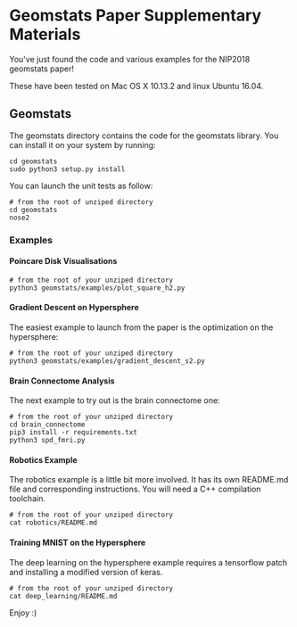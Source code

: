 # Geomstats Paper Supplementary Materials
You've just found the code and various examples for the NIP2018 geomstats paper!

These have been tested on Mac OS X 10.13.2 and linux Ubuntu 16.04.

## Geomstats

The geomstats directory contains the code for the geomstats library. You can install it on your system by running:

```
cd geomstats
sudo python3 setup.py install
```

You can launch the unit tests as follow:
```
# from the root of unziped directory
cd geomstats
nose2
```

### Examples

#### Poincare Disk Visualisations
```
# from the root of your unziped directory
python3 geomstats/examples/plot_square_h2.py
```

#### Gradient Descent on Hypersphere

The easiest example to launch from the paper is the optimization on the hypersphere:

```
# from the root of your unziped directory
python3 geomstats/examples/gradient_descent_s2.py
```

#### Brain Connectome Analysis

The next example to try out is the brain connectome one:

```
# from the root of your unziped directory
cd brain_connectome
pip3 install -r requirements.txt
python3 spd_fmri.py
```

#### Robotics Example

The robotics example is a little bit more involved. It has its own README.md file and corresponding instructions. You will
need a C++ compilation toolchain.

```
# from the root of your unziped directory
cat robotics/README.md
```

#### Training MNIST on the Hypersphere

The deep learning on the hypersphere example requires a tensorflow patch and installing a modified version of keras.
```
# from the root of your unziped directory
cat deep_learning/README.md
```

Enjoy :)
